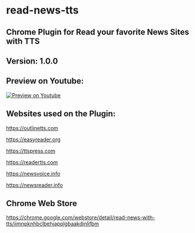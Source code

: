 # read-news-tts
Chrome Plugin for Read your favorite News Sites with TTS
--
Version: 1.0.0
--
Preview on Youtube:
--
[![Preview on Youtube](https://i.imgur.com/6hhMzC2.png)](https://www.youtube.com/watch?v=FNSxPTN0sLQ)

Websites used on the Plugin:
--
https://outlinetts.com

https://easyreader.org

https://ttspress.com

https://readertts.com

https://newsvoice.info

https://newsreader.info

Chrome Web Store
--
https://chrome.google.com/webstore/detail/read-news-with-tts/iimnpknhbclbehjapplgbaakdjnlifbm
